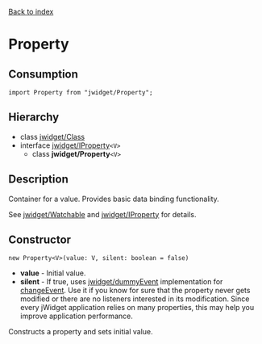 [Back to index](../README.md)

# Property

## Consumption

	import Property from "jwidget/Property";

## Hierarchy

* class [jwidget/Class](Class.md)
* interface [jwidget/IProperty](IProperty.md)`<V>`
	* class **jwidget/Property**`<V>`

## Description

Container for a value. Provides basic data binding functionality.

See [jwidget/Watchable](Watchable.md) and [jwidget/IProperty](IProperty.md) for details.

## Constructor

	new Property<V>(value: V, silent: boolean = false)

* **value** - Initial value.
* **silent** - If true, uses [jwidget/dummyEvent](dummyEvent.md) implementation for [changeEvent](Watchable.md#changeevent). Use it if you know for sure that the property never gets modified or there are no listeners interested in its modification. Since every jWidget application relies on many properties, this may help you improve application performance.

Constructs a property and sets initial value.
